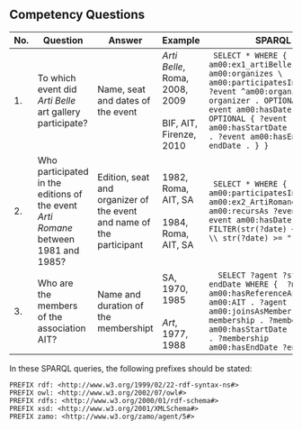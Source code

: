 ## Competency Questions

| No. | Question | Answer  | Example                                       | SPARQL |
|-----|---------------------------------------------------------------------------------------------------------|------------------------------------------------------------------|-----------------------------------------------------------|----------------------------------------------------------------------------------------------------------------------------------------------------------------------------------------------------------------------------------------------------------------------------------------------------------------------------------|
| 1.  | To which event did <i>Arti Belle</i> art gallery participate?                                              | Name, seat and dates of the event  | <i>Arti Belle</i>, Roma, 2008, 2009 <br><br> BIF, AIT, Firenze, 2010 | ``` SELECT * WHERE {  am00:ex1_artiBelle am00:organizes \ am00:participatesIn ?event . ?event ^am00:organizes ?organizer . OPTIONAL { ?event am00:hasDate ?date . } OPTIONAL { ?event am00:hasStartDate ?startDate . ?event am00:hasEndDate ?endDate . } }```  |
| 2.  | Who participated in the editions of the event <i>Arti Romane</i> between 1981 and 1985? | Edition, seat and organizer of the event and name of the participant | 1982, Roma, AIT, SA <br><br> 1984, Roma, AIT, SA| ``` SELECT * WHERE {  ?agent am00:participatesIn ?event . am00:ex2_ArtiRomane am00:recursAs ?event . ?event am00:hasDate ?date . FILTER(str(?date) <= "1985" \\ str(?date) >= "1982") }```   |
| 3.  | Who are the members of the association AIT? | Name and duration of the membershipt |SA, 1970, 1985 <br><br> <i>Art</i>, 1977, 1988  | ```  SELECT ?agent ?startDate ?endDate WHERE {  ?membership am00:hasReferenceAssociation am00:AIT . ?agent am00:joinsAsMember ?membership . ?membership am00:hasStartDate ?startDate . ?membership am00:hasEndDate ?endDate . }```|


In these SPARQL queries, the following prefixes should be stated:
```
PREFIX rdf: <http://www.w3.org/1999/02/22-rdf-syntax-ns#>
PREFIX owl: <http://www.w3.org/2002/07/owl#>
PREFIX rdfs: <http://www.w3.org/2000/01/rdf-schema#>
PREFIX xsd: <http://www.w3.org/2001/XMLSchema#>
PREFIX zamo: <http://www.w3.org/zamo/agent/5#>
```
